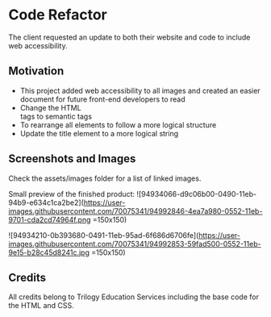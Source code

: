 # Code Refactor
The client requested an update to both their website and code to include web accessibility. 

## Motivation
* This project added web accessibility to all images and created an easier document for future front-end developers to read
* Change the HTML <div> tags to semantic tags
* To rearrange all elements to follow a more logical structure
* Update the title element to a more logical string

## Screenshots and Images
Check the assets/images folder for a list of linked images.

Small preview of the finished product:
![94934066-d9c06b00-0490-11eb-94b9-e634c1ca2be2](https://user-images.githubusercontent.com/70075341/94992846-4ea7a980-0552-11eb-9701-cda2cd74964f.png =150x150)

![94934210-0b393680-0491-11eb-95ad-6f686d6706fe](https://user-images.githubusercontent.com/70075341/94992853-59fad500-0552-11eb-9e15-b28c45d8241c.jpg =150x150)

## Credits
All credits belong to Trilogy Education Services including the base code for the HTML and CSS.
